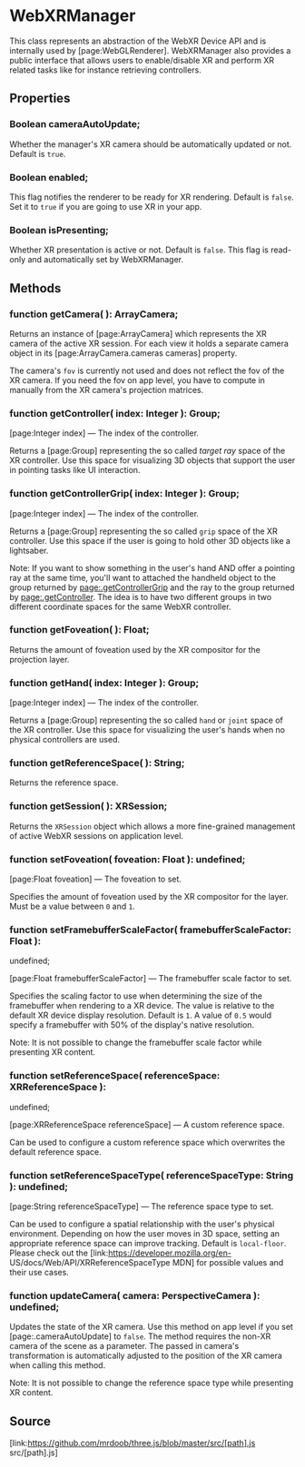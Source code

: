 # WebXRManager

This class represents an abstraction of the WebXR Device API and is internally
used by [page:WebGLRenderer]. WebXRManager also provides a public interface
that allows users to enable/disable XR and perform XR related tasks like for
instance retrieving controllers.

## Properties

###  Boolean cameraAutoUpdate;

Whether the manager's XR camera should be automatically updated or not.
Default is `true`.

###  Boolean enabled;

This flag notifies the renderer to be ready for XR rendering. Default is
`false`. Set it to `true` if you are going to use XR in your app.

###  Boolean isPresenting;

Whether XR presentation is active or not. Default is `false`. This flag is
read-only and automatically set by WebXRManager.

## Methods

###  function getCamera( ): ArrayCamera;

Returns an instance of [page:ArrayCamera] which represents the XR camera of
the active XR session. For each view it holds a separate camera object in its
[page:ArrayCamera.cameras cameras] property.

The camera's `fov` is currently not used and does not reflect the fov of the
XR camera. If you need the fov on app level, you have to compute in manually
from the XR camera's projection matrices.

###  function getController( index: Integer ): Group;

[page:Integer index] — The index of the controller.  
  
Returns a [page:Group] representing the so called *target ray* space of the XR
controller. Use this space for visualizing 3D objects that support the user in
pointing tasks like UI interaction.

###  function getControllerGrip( index: Integer ): Group;

[page:Integer index] — The index of the controller.  
  
Returns a [page:Group] representing the so called `grip` space of the XR
controller. Use this space if the user is going to hold other 3D objects like
a lightsaber.

Note: If you want to show something in the user's hand AND offer a pointing
ray at the same time, you'll want to attached the handheld object to the group
returned by [page:.getControllerGrip]() and the ray to the group returned by
[page:.getController](). The idea is to have two different groups in two
different coordinate spaces for the same WebXR controller.

###  function getFoveation( ): Float;

Returns the amount of foveation used by the XR compositor for the projection
layer.

###  function getHand( index: Integer ): Group;

[page:Integer index] — The index of the controller.  
  
Returns a [page:Group] representing the so called `hand` or `joint` space of
the XR controller. Use this space for visualizing the user's hands when no
physical controllers are used.

###  function getReferenceSpace( ): String;

Returns the reference space.

###  function getSession( ): XRSession;

Returns the `XRSession` object which allows a more fine-grained management of
active WebXR sessions on application level.

###  function setFoveation( foveation: Float ): undefined;

[page:Float foveation] — The foveation to set.  
  
Specifies the amount of foveation used by the XR compositor for the layer.
Must be a value between `0` and `1`.

###  function setFramebufferScaleFactor( framebufferScaleFactor: Float ):
undefined;

[page:Float framebufferScaleFactor] — The framebuffer scale factor to set.  
  
Specifies the scaling factor to use when determining the size of the
framebuffer when rendering to a XR device. The value is relative to the
default XR device display resolution. Default is `1`. A value of `0.5` would
specify a framebuffer with 50% of the display's native resolution.

Note: It is not possible to change the framebuffer scale factor while
presenting XR content.

###  function setReferenceSpace( referenceSpace: XRReferenceSpace ):
undefined;

[page:XRReferenceSpace referenceSpace] — A custom reference space.  
  
Can be used to configure a custom reference space which overwrites the default
reference space.

###  function setReferenceSpaceType( referenceSpaceType: String ): undefined;

[page:String referenceSpaceType] — The reference space type to set.  
  
Can be used to configure a spatial relationship with the user's physical
environment. Depending on how the user moves in 3D space, setting an
appropriate reference space can improve tracking. Default is `local-floor`.
Please check out the [link:https://developer.mozilla.org/en-
US/docs/Web/API/XRReferenceSpaceType MDN] for possible values and their use
cases.

###  function updateCamera( camera: PerspectiveCamera ): undefined;

Updates the state of the XR camera. Use this method on app level if you set
[page:.cameraAutoUpdate] to `false`. The method requires the non-XR camera of
the scene as a parameter. The passed in camera's transformation is
automatically adjusted to the position of the XR camera when calling this
method.

Note: It is not possible to change the reference space type while presenting
XR content.

## Source

[link:https://github.com/mrdoob/three.js/blob/master/src/[path].js
src/[path].js]

